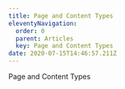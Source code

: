 ```yaml
---
title: Page and Content Types
eleventyNavigation:
  order: 0
  parent: Articles
  key: Page and Content Types
date: 2020-07-15T14:46:57.211Z
---
```

Page and Content Types